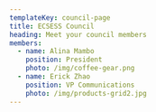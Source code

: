 ```yaml
---
templateKey: council-page
title: ECSESS Council
heading: Meet your council members
members:
  - name: Alina Mambo
    position: President
    photo: /img/coffee-gear.png
  - name: Erick Zhao
    position: VP Communications
    photo: /img/products-grid2.jpg
---
```


